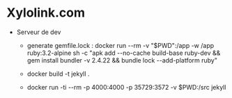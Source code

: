 # Xylolink.com

* Serveur de dev
  - generate gemfile.lock : docker run --rm -v "$PWD":/app -w /app ruby:3.2-alpine   sh -c "apk add --no-cache build-base ruby-dev && gem install bundler -v 2.4.22 && bundle lock --add-platform ruby"

  - docker build -t jekyll .
  - docker run -ti --rm -p 4000:4000 -p 35729:3572 -v $PWD:/src jekyll
